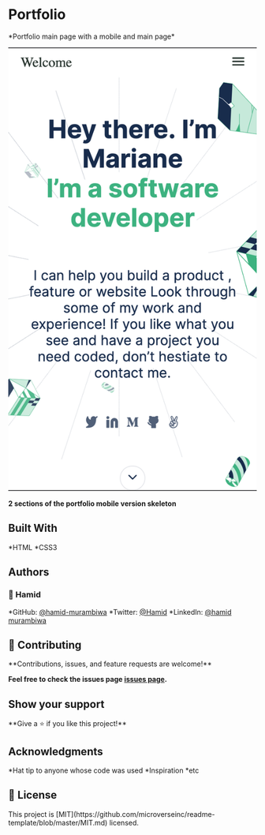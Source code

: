 <h1>Portfolio</h1>
   *Portfolio main page with a mobile and main page*

![an image of the portfolio mobile page  webpage](https://github.com/hamid-murambiwa/Portfolio-Mobile-site-image/blob/main/Screenshot%202021-08-12%20at%2008.38.49.png)

**2 sections of the portfolio mobile version skeleton**

<h2>Built With</h2>
*HTML 
*CSS3

<h2>Authors</h2>

<h3>👤 Hamid</h3>

*GitHub: [@hamid-murambiwa](https://github.com/hamid-murambiwa)
*Twitter: [@Hamid](https://twitter.com/Hamid87789454)
*LinkedIn: [@hamid murambiwa](https://www.linkedin.com/in/hamid-murambiwa-8a9a9520a/)


<h2>🤝 Contributing</h2>
**Contributions, issues, and feature requests are welcome!**

**Feel free to check the issues page [issues page](https://github.com/hamid-murambiwa/Hello-Microverse/issues).**

<h2>Show your support</h2>
**Give a ⭐️ if you like this project!**

<h2>Acknowledgments</h2>
*Hat tip to anyone whose code was used
*Inspiration
*etc

<h2>📝 License</h2>
This project is [MIT](https://github.com/microverseinc/readme-template/blob/master/MIT.md) licensed.